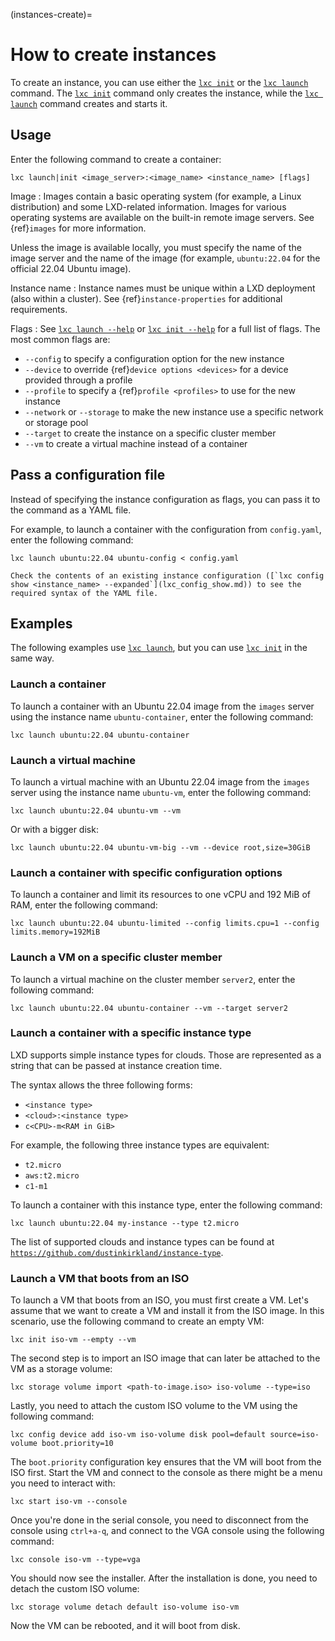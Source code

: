 (instances-create)=
# How to create instances

To create an instance, you can use either the [`lxc init`](lxc_init.md) or the [`lxc launch`](lxc_launch.md) command.
The [`lxc init`](lxc_init.md) command only creates the instance, while the [`lxc launch`](lxc_launch.md) command creates and starts it.

## Usage

Enter the following command to create a container:

    lxc launch|init <image_server>:<image_name> <instance_name> [flags]

Image
: Images contain a basic operating system (for example, a Linux distribution) and some LXD-related information.
  Images for various operating systems are available on the built-in remote image servers.
  See {ref}`images` for more information.

  Unless the image is available locally, you must specify the name of the image server and the name of the image (for example, `ubuntu:22.04` for the official 22.04 Ubuntu image).

Instance name
: Instance names must be unique within a LXD deployment (also within a cluster).
  See {ref}`instance-properties` for additional requirements.

Flags
: See [`lxc launch --help`](lxc_launch.md) or [`lxc init --help`](lxc_init.md) for a full list of flags.
  The most common flags are:

  - `--config` to specify a configuration option for the new instance
  - `--device` to override {ref}`device options <devices>` for a device provided through a profile
  - `--profile` to specify a {ref}`profile <profiles>` to use for the new instance
  - `--network` or `--storage` to make the new instance use a specific network or storage pool
  - `--target` to create the instance on a specific cluster member
  - `--vm` to create a virtual machine instead of a container

## Pass a configuration file

Instead of specifying the instance configuration as flags, you can pass it to the command as a YAML file.

For example, to launch a container with the configuration from `config.yaml`, enter the following command:

    lxc launch ubuntu:22.04 ubuntu-config < config.yaml

```{tip}
Check the contents of an existing instance configuration ([`lxc config show <instance_name> --expanded`](lxc_config_show.md)) to see the required syntax of the YAML file.
```

## Examples

The following examples use [`lxc launch`](lxc_launch.md), but you can use [`lxc init`](lxc_init.md) in the same way.

### Launch a container

To launch a container with an Ubuntu 22.04 image from the `images` server using the instance name `ubuntu-container`, enter the following command:

    lxc launch ubuntu:22.04 ubuntu-container

### Launch a virtual machine

To launch a virtual machine with an Ubuntu 22.04 image from the `images` server using the instance name `ubuntu-vm`, enter the following command:

    lxc launch ubuntu:22.04 ubuntu-vm --vm

Or with a bigger disk:

    lxc launch ubuntu:22.04 ubuntu-vm-big --vm --device root,size=30GiB

### Launch a container with specific configuration options

To launch a container and limit its resources to one vCPU and 192 MiB of RAM, enter the following command:

    lxc launch ubuntu:22.04 ubuntu-limited --config limits.cpu=1 --config limits.memory=192MiB

### Launch a VM on a specific cluster member

To launch a virtual machine on the cluster member `server2`, enter the following command:

    lxc launch ubuntu:22.04 ubuntu-container --vm --target server2

### Launch a container with a specific instance type

LXD supports simple instance types for clouds.
Those are represented as a string that can be passed at instance creation time.

The syntax allows the three following forms:

- `<instance type>`
- `<cloud>:<instance type>`
- `c<CPU>-m<RAM in GiB>`

For example, the following three instance types are equivalent:

- `t2.micro`
- `aws:t2.micro`
- `c1-m1`

To launch a container with this instance type, enter the following command:

    lxc launch ubuntu:22.04 my-instance --type t2.micro

The list of supported clouds and instance types can be found at [`https://github.com/dustinkirkland/instance-type`](https://github.com/dustinkirkland/instance-type).

### Launch a VM that boots from an ISO

To launch a VM that boots from an ISO, you must first create a VM.
Let's assume that we want to create a VM and install it from the ISO image.
In this scenario, use the following command to create an empty VM:

    lxc init iso-vm --empty --vm

The second step is to import an ISO image that can later be attached to the VM as a storage volume:

    lxc storage volume import <path-to-image.iso> iso-volume --type=iso

Lastly, you need to attach the custom ISO volume to the VM using the following command:

    lxc config device add iso-vm iso-volume disk pool=default source=iso-volume boot.priority=10

The `boot.priority` configuration key ensures that the VM will boot from the ISO first.
Start the VM and connect to the console as there might be a menu you need to interact with:

    lxc start iso-vm --console

Once you're done in the serial console, you need to disconnect from the console using `ctrl+a-q`, and connect to the VGA console using the following command:

    lxc console iso-vm --type=vga

You should now see the installer. After the installation is done, you need to detach the custom ISO volume:

    lxc storage volume detach default iso-volume iso-vm

Now the VM can be rebooted, and it will boot from disk.
